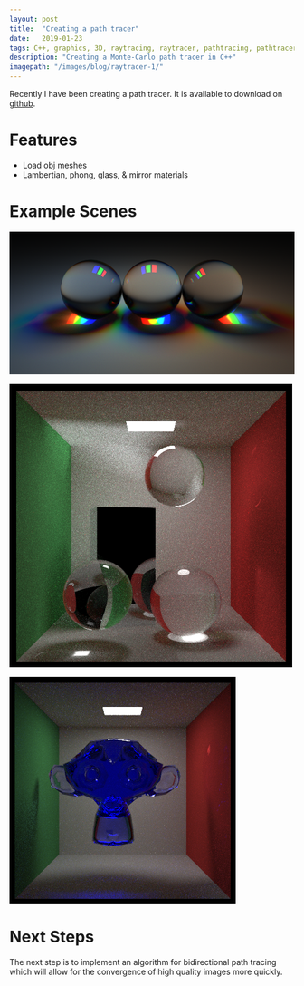 ```yaml
---
layout: post
title:  "Creating a path tracer"
date:   2019-01-23
tags: C++, graphics, 3D, raytracing, raytracer, pathtracing, pathtracer
description: "Creating a Monte-Carlo path tracer in C++"
imagepath: "/images/blog/raytracer-1/"
---
```


Recently I have been creating a path tracer.
It is available to download on [github][github-project].




# Features
* Load obj meshes
* Lambertian, phong, glass, & mirror materials


# Example Scenes

![Three lights (one red, green, and blue) illuminating three glass spheres](/images/blog/raytracer-1/rgb-glass.png)


![A Cornell Box with a mirrored block and three glass spheres](/images/blog/raytracer-1/spheres-with-caustics.png)


![Suzanne the Blender monkey in blue glass within a Cornell Box](/images/blog/raytracer-1/suz11.png)




# Next Steps
The next step is to implement an algorithm for bidirectional path tracing which will allow
for the convergence of high quality images more quickly.




[github-project]: https://github.com/aderussell/Path-Tracer